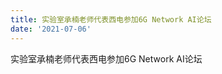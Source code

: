 ```yaml
---
title: 实验室承楠老师代表西电参加6G Network AI论坛
date: '2021-07-06'
---
```


实验室承楠老师代表西电参加6G Network AI论坛

<!--more-->


